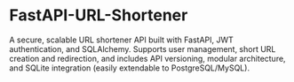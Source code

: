 # FastAPI-URL-Shortener
A secure, scalable URL shortener API built with FastAPI, JWT authentication, and SQLAlchemy. Supports user management, short URL creation and redirection, and includes API versioning, modular architecture, and SQLite integration (easily extendable to PostgreSQL/MySQL).
